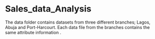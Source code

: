 # Sales_data_Analysis
The data folder contains datasets from three different branches; Lagos, Abuja and Port-Harcourt. Each data file from the branches contains the same attribute information .
